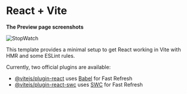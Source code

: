 # React + Vite

**The Preview page screenshots**

![StopWatch](https://github.com/rohitdubey1352/stopwatch-react-app/assets/56528673/0b797ba5-e137-4854-9202-8e166e9047bc)


This template provides a minimal setup to get React working in Vite with HMR and some ESLint rules.

Currently, two official plugins are available:

- [@vitejs/plugin-react](https://github.com/vitejs/vite-plugin-react/blob/main/packages/plugin-react/README.md) uses [Babel](https://babeljs.io/) for Fast Refresh
- [@vitejs/plugin-react-swc](https://github.com/vitejs/vite-plugin-react-swc) uses [SWC](https://swc.rs/) for Fast Refresh

